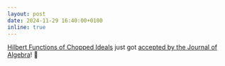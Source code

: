 ```yaml
---
layout: post
date: 2024-11-29 16:40:00+0100
inline: true
---
```


[Hilbert Functions of Chopped Ideals](https://arxiv.org/abs/2307.02560) just got [accepted by the Journal of Algebra](https://www.sciencedirect.com/science/article/pii/S0021869324006409)! :tada:
